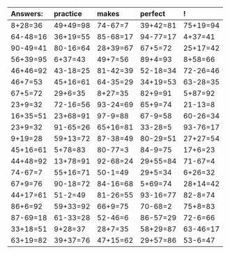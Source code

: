 | Answers: | practice | makes | perfect | ! |
| :--- | :--- | :--- | :--- | :--- |
| 8+28=36 | 49+49=98 | 74-67=7 | 39+42=81 | 75+19=94 | 
| 64-48=16 | 36+19=55 | 85-68=17 | 94-77=17 | 4+37=41 | 
| 90-49=41 | 80-16=64 | 28+39=67 | 67+5=72 | 25+17=42 | 
| 56+39=95 | 6+37=43 | 49+7=56 | 89+4=93 | 8+58=66 | 
| 46+46=92 | 43-18=25 | 81-42=39 | 52-18=34 | 72-26=46 | 
| 46+7=53 | 45+16=61 | 64-35=29 | 34+19=53 | 63-28=35 | 
| 67+5=72 | 29+6=35 | 8+27=35 | 82+9=91 | 5+87=92 | 
| 23+9=32 | 72-16=56 | 93-24=69 | 65+9=74 | 21-13=8 | 
| 16+35=51 | 23+68=91 | 97-9=88 | 67-9=58 | 60-26=34 | 
| 23+9=32 | 91-65=26 | 65+16=81 | 33-28=5 | 93-76=17 | 
| 9+19=28 | 59+13=72 | 87-38=49 | 80-29=51 | 27+27=54 | 
| 45+16=61 | 5+78=83 | 80-77=3 | 84-9=75 | 17+6=23 | 
| 44+48=92 | 13+78=91 | 92-68=24 | 29+55=84 | 71-67=4 | 
| 74-67=7 | 55+16=71 | 50-1=49 | 29+5=34 | 6+26=32 | 
| 67+9=76 | 90-18=72 | 84-16=68 | 5+69=74 | 28+14=42 | 
| 44+17=61 | 51-2=49 | 81-26=55 | 93-16=77 | 82-8=74 | 
| 86+6=92 | 59+33=92 | 66+9=75 | 70-68=2 | 75+8=83 | 
| 87-69=18 | 61-33=28 | 52-46=6 | 86-57=29 | 72-6=66 | 
| 33+18=51 | 9+28=37 | 28+7=35 | 58+29=87 | 63-46=17 | 
| 63+19=82 | 39+37=76 | 47+15=62 | 29+57=86 | 53-6=47 | 
